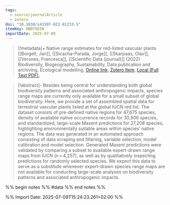 ```yaml
---
tags:
  - source/journalArticle
  - zotero
doi: "10.1038/s41597-022-01233-5"
itemKey: 8BBY5DIN
importDate: 2025-07-09
---
```

>[!metadata]+
> Native range estimates for red-listed vascular plants
> [[Borgelt, Jan]], [[Sicacha-Parada, Jorge]], [[Skarpaas, Olav]], [[Verones, Francesca]], 
> [[Scientific Data (journal)]] (2022)
> Biodiversity, Biogeography, Sustainability, Data publication and archiving, Ecological modelling, 
> [Online link](https://www.nature.com/articles/s41597-022-01233-5), [Zotero Item](zotero://select/library/items/8BBY5DIN), [Local (Full Text PDF)](file://C:/Users/aburg/Documents/references/zotero/storage/C9NT6BBZ/Borgelt2022_Nativerange.pdf), 

>[!abstract]-
>Besides being central for understanding both global biodiversity patterns and associated anthropogenic impacts, species range maps are currently only available for a small subset of global biodiversity. Here, we provide a set of assembled spatial data for terrestrial vascular plants listed at the global IUCN red list. The dataset consists of pre-defined native regions for 47,675 species, density of available native occurrence records for 30,906 species, and standardized, large-scale Maxent predictions for 27,208 species, highlighting environmentally suitable areas within species’ native regions. The data was generated in an automated approach consisting of data scraping and filtering, variable selection, model calibration and model selection. Generated Maxent predictions were validated by comparing a subset to available expert-drawn range maps from IUCN (n = 4,257), as well as by qualitatively inspecting predictions for randomly selected species. We expect this data to serve as a substitute whenever expert-drawn species range maps are not available for conducting large-scale analyses on biodiversity patterns and associated anthropogenic impacts.

%% begin notes %%
#data
%% end notes %%

%% Import Date: 2025-07-09T15:24:23.261+02:00 %%
